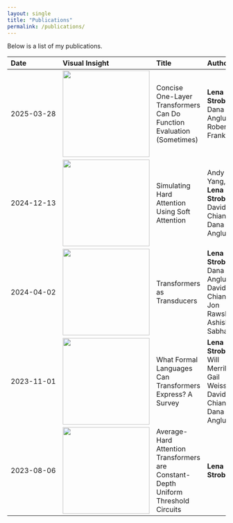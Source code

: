 ```yaml
---
layout: single
title: "Publications"
permalink: /publications/
---
```


Below is a list of my publications.

<table style="width: 100%; table-layout: auto; border-collapse: collapse;">
  <thead>
    <tr>
      <th style="text-align: left; white-space: nowrap;">Date</th>
      <th style="text-align: left;">Visual Insight</th>
      <th style="text-align: left;">Title</th>
      <th style="text-align: left;">Authors</th>
      <th style="text-align: left; white-space: nowrap;">Link</th>
    </tr>
  </thead>
  <tbody>
    <tr>
      <td style="white-space: nowrap;">2025-03-28</td>
      <td><img src="/assets/publications/transformer_function_eval.jpg" onerror="this.src='error.jpg';this.onerror='';" width="200"></td>
      <td>Concise One-Layer Transformers Can Do Function Evaluation (Sometimes)</td>
      <td><strong>Lena Strobl</strong>, Dana Angluin, Robert Frank</td>
      <td><a href="https://arxiv.org/abs/2503.22076">&#128462;</a></td>
    </tr>
    <tr>
      <td style="white-space: nowrap;">2024-12-13</td>
      <td><img src="/assets/publications/simulating_hard_attention.jpg" onerror="this.src='error.jpg';this.onerror='';" width="200"></td>
      <td>Simulating Hard Attention Using Soft Attention</td>
      <td>Andy J Yang, <strong>Lena Strobl</strong>, David Chiang, Dana Angluin</td>
      <td><a href="https://arxiv.org/abs/2412.09925">&#128462;</a></td>
    </tr>
    <tr>
      <td style="white-space: nowrap;">2024-04-02</td>
      <td><img src="/assets/publications/transformers_as_transducers.jpg" onerror="this.src='error.jpg';this.onerror='';" width="200"></td>
      <td>Transformers as Transducers</td>
      <td><strong>Lena Strobl</strong>, Dana Angluin, David Chiang, Jon Rawski, Ashish Sabharwal</td>
      <td><a href="https://arxiv.org/abs/2404.02040">&#128462;</a></td>
    </tr>
    <tr>
      <td style="white-space: nowrap;">2023-11-01</td>
      <td><img src="/assets/publications/formal_languages_transformers.jpg" onerror="this.src='error.jpg';this.onerror='';" width="200"></td>
      <td>What Formal Languages Can Transformers Express? A Survey</td>
      <td><strong>Lena Strobl</strong>, Will Merrill, Gail Weiss, David Chiang, Dana Angluin</td>
      <td><a href="https://arxiv.org/abs/2311.00208">&#128462;</a></td>
    </tr>
    <tr>
      <td style="white-space: nowrap;">2023-08-06</td>
      <td><img src="/assets/publications/average_hard_attention.jpg" onerror="this.src='error.jpg';this.onerror='';" width="200"></td>
      <td>Average-Hard Attention Transformers are Constant-Depth Uniform Threshold Circuits</td>
      <td><strong>Lena Strobl</strong></td>
      <td><a href="https://arxiv.org/abs/2308.03212">&#128462;</a></td>
    </tr>
  </tbody>
</table>
